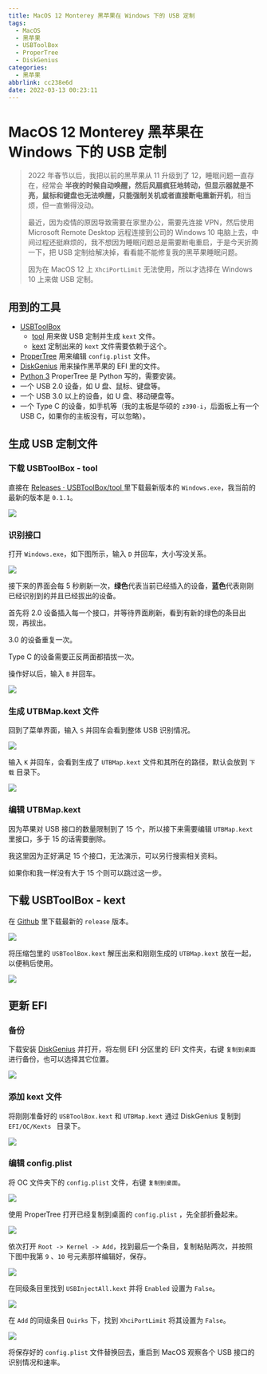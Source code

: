 ```yaml
---
title: MacOS 12 Monterey 黑苹果在 Windows 下的 USB 定制
tags:
  - MacOS
  - 黑苹果
  - USBToolBox
  - ProperTree
  - DiskGenius
categories:
  - 黑苹果
abbrlink: cc238e6d
date: 2022-03-13 00:23:11
---
```


# MacOS 12 Monterey 黑苹果在 Windows 下的 USB 定制

> 2022 年春节以后，我把以前的黑苹果从 11 升级到了 12，睡眠问题一直存在，经常会 **半夜的时候自动唤醒，然后风扇疯狂地转动，但显示器就是不亮，鼠标和键盘也无法唤醒，只能强制关机或者直接断电重新开机**，相当烦，但一直懒得没动。
>
> 最近，因为疫情的原因导致需要在家里办公，需要先连接 VPN，然后使用 Microsoft Remote Desktop 远程连接到公司的 Windows 10 电脑上去，中间过程还挺麻烦的，我不想因为睡眠问题总是需要断电重启，于是今天折腾一下，把 USB 定制给解决掉，看看能不能修复我的黑苹果睡眠问题。
>
> 因为在 MacOS 12 上 `XhciPortLimit` 无法使用，所以才选择在 Windows 10 上来做 USB 定制。

## 用到的工具

* [USBToolBox](https://github.com/USBToolBox)
  * [tool](https://github.com/USBToolBox/tool) 用来做 USB 定制并生成 `kext` 文件。
  * [kext](https://github.com/USBToolBox/kext) 定制出来的 `kext` 文件需要依赖于这个。
* [ProperTree](https://github.com/corpnewt/ProperTree) 用来编辑 `config.plist` 文件。
* [DiskGenius](https://www.diskgenius.cn/) 用来操作黑苹果的 EFI 里的文件。
* [Python 3](https://www.python.org/) ProperTree 是 Python 写的，需要安装。
* 一个 USB 2.0 设备，如 U 盘、鼠标、键盘等。
* 一个 USB 3.0 以上的设备，如 U 盘、移动硬盘等。
* 一个 Type C 的设备，如手机等（我的主板是华硕的 `z390-i`，后面板上有一个 USB C，如果你的主板没有，可以忽略）。

## 生成 USB 定制文件

### 下载 USBToolBox - tool

直接在 [Releases · USBToolBox/tool ](https://github.com/USBToolBox/tool/releases) 里下载最新版本的 `Windows.exe`，我当前的最新的版本是 `0.1.1`。

![](https://raw.githubusercontent.com/lvxianchao/images/main/images/202203130018973.png)

### 识别接口

打开 `Windows.exe`，如下图所示，输入 `D` 并回车，大小写没关系。

![](https://raw.githubusercontent.com/lvxianchao/images/main/images/202203130018126.png)

接下来的界面会每 5 秒刷新一次，**绿色**代表当前已经插入的设备，**蓝色**代表刚刚已经识别到的并且已经拔出的设备。

首先将 2.0 设备插入每一个接口，并等待界面刷新，看到有新的绿色的条目出现，再拔出。

3.0 的设备重复一次。

Type C 的设备需要正反两面都插拔一次。

操作好以后，输入 `B` 并回车。

![](https://raw.githubusercontent.com/lvxianchao/images/main/images/202203130019823.png)

### 生成 UTBMap.kext 文件

回到了菜单界面，输入 `S` 并回车会看到整体 USB 识别情况。

![](https://raw.githubusercontent.com/lvxianchao/images/main/images/202203130029493.png)

输入 `K` 并回车，会看到生成了 `UTBMap.kext` 文件和其所在的路径，默认会放到 `下载` 目录下。

![](https://raw.githubusercontent.com/lvxianchao/images/main/images/202203130019304.png)

### 编辑 UTBMap.kext

因为苹果对 USB 接口的数量限制到了 15 个，所以接下来需要编辑 `UTBMap.kext` 里接口，多于 15 的话需要删除。

我这里因为正好满足 15 个接口，无法演示，可以另行搜索相关资料。

如果你和我一样没有大于 15 个则可以跳过这一步。

## 下载 USBToolBox - kext

在 [Github](https://github.com/USBToolBox/kext/releases) 里下载最新的 `release` 版本。

![](https://raw.githubusercontent.com/lvxianchao/images/main/images/202203130019021.png)

将压缩包里的 `USBToolBox.kext` 解压出来和刚刚生成的 `UTBMap.kext` 放在一起，以便稍后使用。

![](https://raw.githubusercontent.com/lvxianchao/images/main/images/202203130020427.png)

## 更新 EFI

### 备份

下载安装 [DiskGenius](https://www.diskgenius.cn/) 并打开，将左侧 EFI 分区里的 EFI 文件夹，右键 `复制到桌面` 进行备份，也可以选择其它位置。

![](https://raw.githubusercontent.com/lvxianchao/images/main/images/202203130020288.png)

### 添加 kext 文件

将刚刚准备好的 `USBToolBox.kext` 和 `UTBMap.kext` 通过 DiskGenius 复制到 `EFI/OC/Kexts ` 目录下。

![](https://raw.githubusercontent.com/lvxianchao/images/main/images/202203130021950.png)

### 编辑 config.plist

将 OC 文件夹下的 `config.plist` 文件，右键 `复制到桌面`。

![](https://raw.githubusercontent.com/lvxianchao/images/main/images/202203130021393.png)

使用 ProperTree 打开已经复制到桌面的 `config.plist` ，先全部折叠起来。

![](https://raw.githubusercontent.com/lvxianchao/images/main/images/202203130021650.png)

依次打开 `Root -> Kernel -> Add`，找到最后一个条目，复制粘贴两次，并按照下图中我第 `9` 、`10` 号元素那样编辑好，保存。

![](https://raw.githubusercontent.com/lvxianchao/images/main/images/202203130021398.png)

在同级条目里找到 `USBInjectAll.kext` 并将 `Enabled` 设置为 `False`。

![](https://raw.githubusercontent.com/lvxianchao/images/main/images/202203130022032.png)

在 `Add` 的同级条目 `Quirks` 下，找到 `XhciPortLimit` 将其设置为 `False`。

![](https://raw.githubusercontent.com/lvxianchao/images/main/images/202203130022569.png)

将保存好的 `config.plist` 文件替换回去，重启到 MacOS 观察各个 USB 接口的识别情况和速率。

